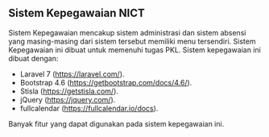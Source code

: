 
## Sistem Kepegawaian NICT

Sistem Kepegawaian mencakup sistem administrasi dan sistem absensi yang masing-masing dari sistem tersebut memiliki menu tersendiri. Sistem Kepegawaian ini dibuat untuk memenuhi tugas PKL. Sistem kepegawaian ini dibuat dengan: 

- Laravel 7 (https://laravel.com/).
- Bootstrap 4.6 (https://getbootstrap.com/docs/4.6/).
- Stisla (https://getstisla.com/).
- jQuery (https://jquery.com/).
- fullcalendar (https://fullcalendar.io/docs).

Banyak fitur yang dapat digunakan pada sistem kepegawaian ini.

